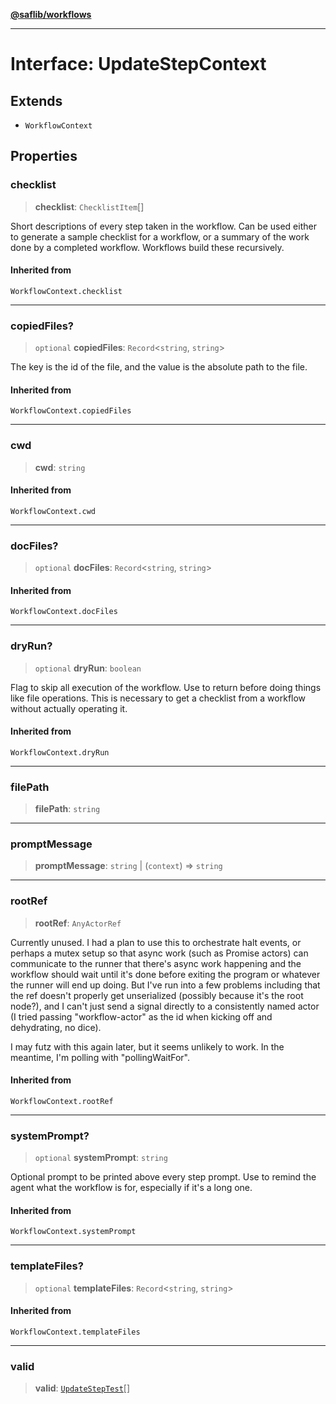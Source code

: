 [**@saflib/workflows**](../index.md)

---

# Interface: UpdateStepContext

## Extends

- `WorkflowContext`

## Properties

### checklist

> **checklist**: `ChecklistItem`[]

Short descriptions of every step taken in the workflow. Can be used
either to generate a sample checklist for a workflow, or a summary
of the work done by a completed workflow. Workflows build these recursively.

#### Inherited from

`WorkflowContext.checklist`

---

### copiedFiles?

> `optional` **copiedFiles**: `Record`\<`string`, `string`\>

The key is the id of the file, and the value is the absolute path to the file.

#### Inherited from

`WorkflowContext.copiedFiles`

---

### cwd

> **cwd**: `string`

#### Inherited from

`WorkflowContext.cwd`

---

### docFiles?

> `optional` **docFiles**: `Record`\<`string`, `string`\>

#### Inherited from

`WorkflowContext.docFiles`

---

### dryRun?

> `optional` **dryRun**: `boolean`

Flag to skip all execution of the workflow. Use to return before doing things
like file operations. This is necessary to get a checklist from a workflow
without actually operating it.

#### Inherited from

`WorkflowContext.dryRun`

---

### filePath

> **filePath**: `string`

---

### promptMessage

> **promptMessage**: `string` \| (`context`) => `string`

---

### rootRef

> **rootRef**: `AnyActorRef`

Currently unused. I had a plan to use this to orchestrate halt events, or perhaps a mutex setup so that async work (such as Promise actors) can communicate to the runner that there's async work happening and the workflow should wait until it's done before exiting the program or whatever the runner will end up doing. But I've run into a few problems including that the ref doesn't properly get unserialized (possibly because it's the root node?), and I can't just send a signal directly to a consistently named actor (I tried passing "workflow-actor" as the id when kicking off and dehydrating, no dice).

I may futz with this again later, but it seems unlikely to work. In the meantime, I'm polling with "pollingWaitFor".

#### Inherited from

`WorkflowContext.rootRef`

---

### systemPrompt?

> `optional` **systemPrompt**: `string`

Optional prompt to be printed above every step prompt. Use to remind the
agent what the workflow is for, especially if it's a long one.

#### Inherited from

`WorkflowContext.systemPrompt`

---

### templateFiles?

> `optional` **templateFiles**: `Record`\<`string`, `string`\>

#### Inherited from

`WorkflowContext.templateFiles`

---

### valid

> **valid**: [`UpdateStepTest`](UpdateStepTest.md)[]
